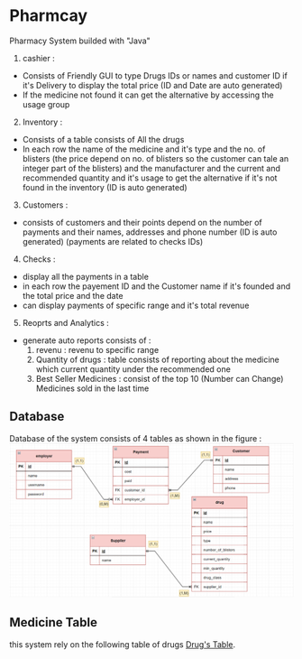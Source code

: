 # Pharmcay
Pharmacy System builded with "Java"

1. cashier :
  - Consists of Friendly GUI to type Drugs IDs or names and customer ID if it's Delivery to display the total price (ID and Date are auto generated)
  - If the medicine not found it can get the alternative by accessing the usage group
2. Inventory :
  - Consists of a table consists of All the drugs
  - In each row the name of the medicine and it's type and the no. of blisters (the price depend on no. of blisters so the customer can tale an integer part of the blisters) and the manufacturer and the current and recommended quantity and it's usage to get the alternative if it's not found in the inventory (ID is auto generated)
3. Customers :
  - consists of customers and their points depend on the number of payments and their names, addresses and phone number (ID is auto generated) (payments are related to checks IDs)
4. Checks :
  - display all the payments in a table
  - in each row the payement ID and the Customer name if it's founded and the total price and the date
  - can display payments of specific range and it's total revenue
5. Reoprts and Analytics :
  - generate auto reports consists of :
    1. revenu : revenu to specific range
    2. Quantity of drugs : table consists of reporting about the medicine which current quantity under the recommended one
    3. Best Seller Medicines : consist of the top 10 (Number can Change) Medicines sold in the last time

## Database
Database of the system consists of 4 tables as shown in the figure :
![Database consists of 4 tables](images/Database.png)

## Medicine Table
this system rely on the following table of drugs
[Drug's Table](https://docs.google.com/spreadsheets/d/1u1fnSL-uNz0zvXHKjLGlzOhTFN_pTMDi6Mf_MPHXt3s/edit?usp=sharing).
